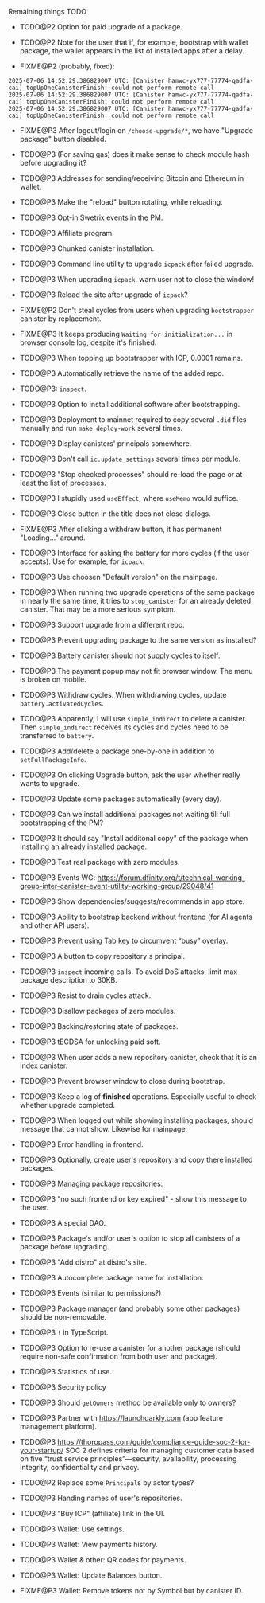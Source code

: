 Remaining things TODO

- TODO@P2 Option for paid upgrade of a package.

- TODO@P2 Note for the user that if, for example, bootstrap with wallet package, the wallet appears in the list of installed apps after a delay.

- FIXME@P2 (probably, fixed):
```
2025-07-06 14:52:29.386829007 UTC: [Canister hamwc-yx777-77774-qadfa-cai] topUpOneCanisterFinish: could not perform remote call
2025-07-06 14:52:29.386829007 UTC: [Canister hamwc-yx777-77774-qadfa-cai] topUpOneCanisterFinish: could not perform remote call
2025-07-06 14:52:29.386829007 UTC: [Canister hamwc-yx777-77774-qadfa-cai] topUpOneCanisterFinish: could not perform remote call
```

- FIXME@P3 After logout/login on `/choose-upgrade/*`, we have "Upgrade package" button disabled.

- TODO@P3 (For saving gas) does it make sense to check module hash before upgrading it?

- TODO@P3 Addresses for sending/receiving Bitcoin and Ethereum in wallet.

- TODO@P3 Make the "reload" button rotating, while reloading.

- TODO@P3 Opt-in Swetrix events in the PM.

- TODO@P3 Affiliate program.

- TODO@P3 Chunked canister installation.

- TODO@P3 Command line utility to upgrade `icpack` after failed upgrade.

- TODO@P3 When upgrading `icpack`, warn user not to close the window!

- TODO@P3 Reload the site after upgrade of `icpack`?

- FIXME@P2 Don't steal cycles from users when upgrading `bootstrapper` canister by replacement.

- FIXME@P3 It keeps producing `Waiting for initialization...` in browser console log, despite it's finished.

- TODO@P3 When topping up bootstrapper with ICP, 0.0001 remains.

- TODO@P3 Automatically retrieve the name of the added repo.

- TODO@P3: `inspect`.

- TODO@P3 Option to install additional software after bootstrapping.

- TODO@P3 Deployment to mainnet required to copy several `.did` files manually and run `make deploy-work` several times.

- TODO@P3 Display canisters' principals somewhere.

- TODO@P3 Don't call `ic.update_settings` several times per module.

- TODO@P3 "Stop checked processes" should re-load the page or at least the list of processes.

- TODO@P3 I stupidly used `useEffect`, where `useMemo` would suffice.

- TODO@P3 Close button in the title does not close dialogs.

- FIXME@P3 After clicking a withdraw button, it has permanent "Loading..." around.

- TODO@P3 Interface for asking the battery for more cycles (if the user accepts). Use for example, for `icpack`.

- TODO@P3 Use choosen "Default version" on the mainpage.

- TODO@P3 When running two upgrade operations of the same package in nearly the same time,
  it tries to `stop_canister` for an already deleted canister. That may be a more serious symptom.

- TODO@P3 Support upgrade from a different repo.

- TODO@P3 Prevent upgrading package to the same version as installed?

- TODO@P3 Battery canister should not supply cycles to itself.

- TODO@P3 The payment popup may not fit browser window. The menu is broken on mobile.

- TODO@P3 Withdraw cycles. When withdrawing cycles, update `battery.activatedCycles`.

- TODO@P3 Apparently, I will use `simple_indirect` to delete a canister.
  Then `simple_indirect` receives its cycles and cycles need to be transferred to `battery`.

- TODO@P3 Add/delete a package one-by-one in addition to `setFullPackageInfo`.

- TODO@P3 On clicking Upgrade button, ask the user whether really wants to upgrade.

- TODO@P3 Update some packages automatically (every day).

- TODO@P3 Can we install additional packages not waiting till full bootstrapping of the PM?

- TODO@P3 It should say "Install additonal copy" of the package when installing an already installed package.

- TODO@P3 Test real package with zero modules.

- TODO@P3 Events WG: https://forum.dfinity.org/t/technical-working-group-inter-canister-event-utility-working-group/29048/41

- TODO@P3 Show dependencies/suggests/recommends in app store.

- TODO@P3 Ability to bootstrap backend without frontend (for AI agents and other API users).

- TODO@P3 Prevent using Tab key to circumvent “busy” overlay.

- TODO@P3 A button to copy repository's principal.

- TODO@P3 `inspect` incoming calls. To avoid DoS attacks, limit max package description to 30KB.

- TODO@P3 Resist to drain cycles attack.

- TODO@P3 Disallow packages of zero modules.

- TODO@P3 Backing/restoring state of packages.

- TODO@P3 tECDSA for unlocking paid soft.

- TODO@P3 When user adds a new repository canister, check that it is an index canister.

- TODO@P3 Prevent browser window to close during bootstrap.

- TODO@P3 Keep a log of **finished** operations. Especially useful to check whether upgrade completed.

- TODO@P3 When logged out while showing installing packages, should message that cannot show.
  Likewise for mainpage,

- TODO@P3 Error handling in frontend.

- TODO@P3 Optionally, create user's repository and copy there installed packages.

- TODO@P3 Managing package repositories.

- TODO@P3 "no such frontend or key expired" - show this message to the user.

- TODO@P3 A special DAO.

- TODO@P3 Package's and/or user's option to stop all canisters of a package before upgrading.

- TODO@P3 "Add distro" at distro's site.

- TODO@P3 Autocomplete package name for installation.

- TODO@P3 Events (similar to permissions?)

- TODO@P3 Package manager (and probably some other packages) should be non-removable.

- TODO@P3 `!` in TypeScript.

- TODO@P3 Option to re-use a canister for another package (should require non-safe confirmation from both
  user and package).

- TODO@P3 Statistics of use.

- TODO@P3 Security policy

- TODO@P3 Should `getOwners` method be available only to owners?

- TODO@P3 Partner with https://launchdarkly.com (app feature management platform).

- TODO@P3 https://thoropass.com/guide/compliance-guide-soc-2-for-your-startup/
  SOC 2 defines criteria for managing customer data based on five “trust service principles”—security, availability, processing integrity, confidentiality and privacy.

- TODO@P2 Replace some `Principal`s by actor types?

- TODO@P3 Handing names of user's repositories.

- TODO@P3 "Buy ICP" (affiliate) link in the UI.

- TODO@P3 Wallet: Use settings.

- TODO@P3 Wallet: View payments history.

- TODO@P3 Wallet & other: QR codes for payments.

- TODO@P3 Wallet: Update Balances button.

- FIXME@P3 Wallet: Remove tokens not by Symbol but by canister ID.
